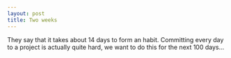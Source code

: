 ```yaml
---
layout: post
title: Two weeks
---
```


They say that it takes about 14 days to form an habit. Committing every day to a project is actually quite hard, we want to do this for the next 100 days...

